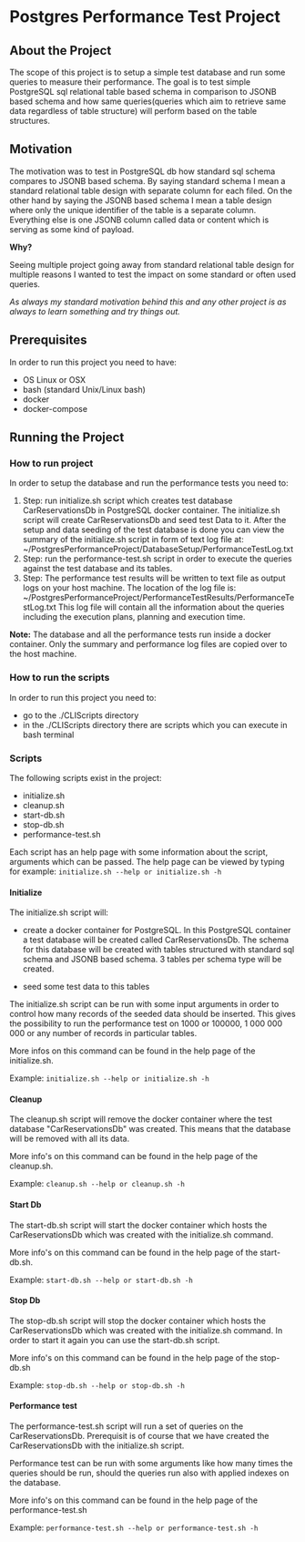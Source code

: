 # Postgres Performance Test Project

## About the Project

The scope of this project is to setup a simple test database and run some queries to measure their performance.
The goal is to test simple PostgreSQL sql relational table based schema in comparison to JSONB based schema
and how same queries(queries which aim to retrieve same data regardless of table structure) will perform based on the table structures.

## Motivation

The motivation was to test in PostgreSQL db how standard sql schema compares to JSONB based schema. By saying standard schema I mean a standard relational table design with separate column for each filed. On the other hand by saying the JSONB based schema I mean a table design where only the unique identifier of the table is a separate column. Everything else is one JSONB column called data or content which is serving as some kind of payload.

**Why?**

Seeing multiple project going away from standard relational table design for multiple reasons I wanted to test the impact
on some standard or often used queries.

*As always my standard motivation behind this and any other project is as always to learn something and try things out.* 

## Prerequisites

In order to run this project you need to have:
- OS Linux or OSX
- bash (standard Unix/Linux bash)
- docker
- docker-compose

## Running the Project

### How to run project

In order to setup the database and run the performance tests you need to:

1. Step: run initialize.sh script which creates test database CarReservationsDb in PostgreSQL docker container.
The initialize.sh script will create CarReservationsDb and seed test Data to it.
After the setup and data seeding of the test database is done you can view the summary of the initialize.sh script 
in form of text log file at:
~/PostgresPerformanceProject/DatabaseSetup/PerformanceTestLog.txt
2. Step: run the performance-test.sh script in order to execute the queries against the test
database and its tables.
3. Step: The performance test results will be written to text file as output logs on your host machine.
The location of the log file is: ~/PostgresPerformanceProject/PerformanceTestResults/PerformanceTestLog.txt
This log file will contain all the information about the queries including the execution plans, planning 
and execution time.

**Note:**
The database and all the performance tests run inside a docker container. Only the summary and performance
log files are copied over to the host machine.

### How to run the scripts

In order to run this project you need to:
- go to the ./CLIScripts directory
- in the ./CLIScripts directory there are scripts which you can execute in bash terminal

### Scripts

The following scripts exist in the project:

- initialize.sh
- cleanup.sh
- start-db.sh
- stop-db.sh
- performance-test.sh

Each script has an help page with some information about the script, arguments which can be passed.
The help page can be viewed by typing for example: `initialize.sh --help or initialize.sh -h` 

#### Initialize

The initialize.sh script will: 
- create a docker container for PostgreSQL. In this PostgreSQL container a test database will be created 
    called CarReservationsDb. The schema for this database will be created with tables structured with standard sql schema and JSONB based schema. 3 tables per schema type will be created.

- seed some test data to this tables

The initialize.sh script can be run with some input arguments in order to control how many records of the seeded data
should be inserted. This gives the possibility to run the performance test on 1000 or 100000, 1 000 000 000 or any number 
of records in particular tables.

More infos on this command can be found in the help page of the initialize.sh.

Example: `initialize.sh --help or initialize.sh -h`

#### Cleanup

The cleanup.sh script will remove the docker container where the test database "CarReservationsDb" was created.
This means that the database will be removed with all its data.

More info's on this command can be found in the help page of the cleanup.sh.

Example: `cleanup.sh --help or cleanup.sh -h`

#### Start Db

The start-db.sh script will start the docker container which hosts the CarReservationsDb which was created with the initialize.sh command.

More info's on this command can be found in the help page of the start-db.sh.

Example: `start-db.sh --help or start-db.sh -h`

#### Stop Db

The stop-db.sh script will stop the docker container which hosts the CarReservationsDb which was created with the initialize.sh command. In order to start it again you can use the start-db.sh script.

More info's on this command can be found in the help page of the stop-db.sh

Example: `stop-db.sh --help or stop-db.sh -h`


#### Performance test

The performance-test.sh script will run a set of queries on the CarReservationsDb. Prerequisit is of course that
we have created the CarReservationsDb with the initialize.sh script.

Performance test can be run with some arguments like how many times the queries should be run, should the queries run
also with applied indexes on the database.

More info's on this command can be found in the help page of the performance-test.sh

Example: `performance-test.sh --help or performance-test.sh -h`

